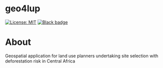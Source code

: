 # geo4lup

[![License: MIT](https://img.shields.io/badge/License-MIT-yellow.svg)](https://github.com/12rambau/geo4lup/blob/master/LICENSE)
[![Black badge](https://img.shields.io/badge/code%20style-black-000000.svg)](https://github.com/psf/black)

# About

Geospatial application for land use planners undertaking site selection with deforestation risk in Central Africa
